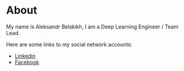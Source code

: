 # About

My name is Aleksandr Belskikh, I am a Deep Learning Engineer / Team Lead.

Here are some links to my social network accounts:
- [Linkedin](https://www.linkedin.com/in/belskikh/)
- [Facebook](https://www.facebook.com/blskkh)
